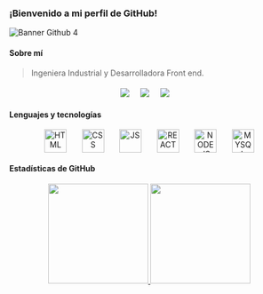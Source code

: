 ### **¡Bienvenido a mi perfil de GitHub!**
![Banner Github 4](https://user-images.githubusercontent.com/95386519/169545433-9fd61cf1-30e6-4d30-b5e6-16f57ee57bff.png)

#### **Sobre mí**
><p text-align="justify">Ingeniera Industrial y Desarrolladora Front end.</p> 
 
#### 
<p align="center">
  <a href="mailto:maria.sol.barbaran@gmail.com"><img src="https://img.shields.io/badge/gmail-%23D14836.svg?&style=for-the-badge&logo=gmail&logoColor=white" /></a>&nbsp;&nbsp;&nbsp;&nbsp;
  <a href="#"><img src="https://img.shields.io/badge/linkedin-%230077B5.svg?&style=for-the-badge&logo=linkedin&logoColor=white" /></a>&nbsp;&nbsp;&nbsp;&nbsp;
  <a href="#"><img src="https://img.shields.io/badge/Portfolio-%23000000.svg?style=for-the-badge&logo=firefox&logoColor=#FF7139" /></a>&nbsp;&nbsp;&nbsp;&nbsp;
</p>

#### **Lenguajes y tecnologías**

<div align="center" >
  <img align="center" alt="HTML" height="42" width="40"  src="https://cdn.jsdelivr.net/gh/devicons/devicon/icons/html5/html5-original.svg" />&nbsp;&nbsp;&nbsp;&nbsp;&nbsp;&nbsp;
  <img align="center" alt="CSS" height="42" width="40"  src="https://cdn.jsdelivr.net/gh/devicons/devicon/icons/css3/css3-original.svg" />&nbsp;&nbsp;&nbsp;&nbsp;&nbsp;&nbsp;
  <img align="center" alt="JS" height="42" width="40"  src="https://cdn.jsdelivr.net/gh/devicons/devicon/icons/javascript/javascript-original.svg" />&nbsp;&nbsp;&nbsp;&nbsp;&nbsp;&nbsp;
  <img align="center" alt="REACT" height="42" width="40"  src="https://cdn.jsdelivr.net/gh/devicons/devicon/icons/react/react-original.svg" />&nbsp;&nbsp;&nbsp;&nbsp;&nbsp;&nbsp;
  <img align="center" alt="NODEJS" height="42" width="40"  src="https://cdn.jsdelivr.net/gh/devicons/devicon/icons/nodejs/nodejs-original.svg" />&nbsp;&nbsp;&nbsp;&nbsp;&nbsp;&nbsp;
  <img align="center" alt="MYSQL" height="42" width="40" src="https://cdn.jsdelivr.net/gh/devicons/devicon/icons/mysql/mysql-original-wordmark.svg" />       
</div>       

#### **Estadísticas de GitHub**

<div align="center">
  <a href="https://github.com/msbarbaran">
  <img height="180em" src="https://github-readme-stats.vercel.app/api?username=msbarbaran&theme=vision-friendly-dark&show_icons=true"/>
  <img height="180em" src="https://github-readme-stats.vercel.app/api/top-langs/?username=msbarbaran&layout=compact&langs_count=7&theme=vision-friendly-dark"/> 
</div>
